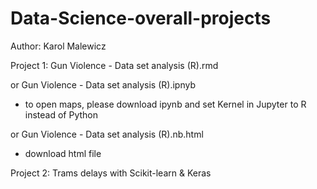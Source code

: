 # Data-Science-overall-projects
Author: Karol Malewicz

Project 1: Gun Violence - Data set analysis (R).rmd

or Gun Violence - Data set analysis (R).ipnyb
- to open maps, please download ipynb and set Kernel in Jupyter to R instead of Python

or Gun Violence - Data set analysis (R).nb.html
- download html file

Project 2: Trams delays with Scikit-learn & Keras
